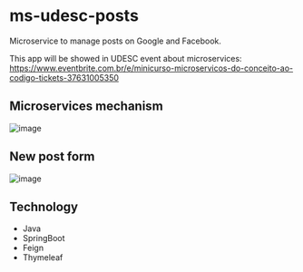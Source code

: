# ms-udesc-posts

Microservice to manage posts on Google and Facebook.

This app will be showed in UDESC event about microservices: https://www.eventbrite.com.br/e/minicurso-microservicos-do-conceito-ao-codigo-tickets-37631005350

## Microservices mechanism

![image](https://user-images.githubusercontent.com/9089383/30618961-389b691e-9d73-11e7-80d3-36fd787f7e5f.png)

## New post form

![image](https://user-images.githubusercontent.com/9089383/30527775-918ad82e-9c02-11e7-99d4-8c24ef709cf7.png)

## Technology

- Java
- SpringBoot
- Feign
- Thymeleaf